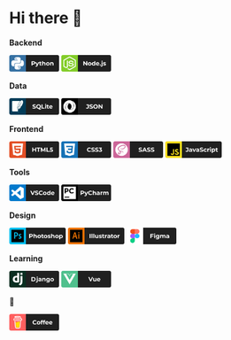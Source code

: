 # Hi there 👋

**Backend**
<p>
<img src="https://github.com/miro00/miro00/blob/main/assets/icons/Python.png" alt="python" width="90" height="30">
<img src="https://github.com/miro00/miro00/blob/main/assets/icons/Node.js.png" alt="nodejs" width="90" height="30">
</p>

**Data**

<p>
<img src="https://github.com/miro00/miro00/blob/main/assets/icons/SQLite.png" alt="sqlite" width="90" height="30">
<img src="https://github.com/miro00/miro00/blob/main/assets/icons/JSON.png" alt="json" width="90" height="30">
</p>

**Frontend**

<p>
<img src="https://github.com/miro00/miro00/blob/main/assets/icons/HTML5.png" alt="html5" width="90" height="30">
<img src="https://github.com/miro00/miro00/blob/main/assets/icons/CSS3.png" alt="css3" width="90" height="30">
<img src="https://github.com/miro00/miro00/blob/main/assets/icons/SASS.png" alt="sass" width="90" height="30">
<img src="https://github.com/miro00/miro00/blob/main/assets/icons/Js.png" alt="javascript" width="102" height="30">
</p>

**Tools**

<p>
<img src="https://github.com/miro00/miro00/blob/main/assets/icons/VSCode.png" alt="vscode" width="90" height="30">
<img src="https://github.com/miro00/miro00/blob/main/assets/icons/PyCharm.png" alt="pycharm" width="90" height="30">
</p>

**Design**
<p>
<img src="https://github.com/miro00/miro00/blob/main/assets/icons/Photoshop.png" alt="photoshop" width="102" height="30">
<img src="https://github.com/miro00/miro00/blob/main/assets/icons/Illustrator.png" alt="illustrator" width="102" height="30">
<img src="https://github.com/miro00/miro00/blob/main/assets/icons/Figma.png" alt="figma" width="90" height="30">
</p>

**Learning**
<p>
<img src="https://github.com/miro00/miro00/blob/main/assets/icons/Django.png" alt="django" width="90" height="30">
<img src="https://github.com/miro00/miro00/blob/main/assets/icons/Vue.png" alt="vue" width="90" height="30">
</p>

**🍕**

<p>
<a href="https://www.buymeacoffee.com/malinovsky" target="_blank"><img src="https://github.com/miro00/miro00/blob/main/assets/icons/BuyMeACoffee.png" alt="coffee" width="90" height="30"></a>
</p>